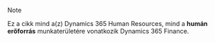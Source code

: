 > [!NOTE]
> Ez a cikk mind a(z) Dynamics 365 Human Resources, mind a **humán erőforrás** munkaterületére vonatkozik Dynamics 365 Finance.